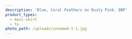 ```yaml
---
description: 'Blue, Coral Feathers on Dusty Pink. DBP'
product_types:
  - maxi-skirt
  - to
photo_path: /uploads/unnamed-1-1.jpg
---
```

